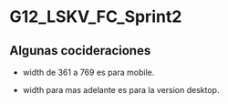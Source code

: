 # G12_LSKV_FC_Sprint2

## Algunas cocideraciones 

* width de 361 a 769 es para mobile. 

* width para mas adelante es para la version desktop. 
